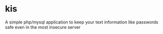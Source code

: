 # kis
A simple php/mysql application to keep your text information like passwords safe even in the most insecure server
